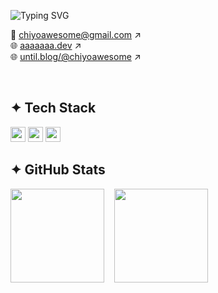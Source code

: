 ![Typing SVG](https://readme-typing-svg.herokuapp.com/?lines=Frontend+Developer+AnJeongEun___&font=Fira%20Code&size=18&color=FFFFFF&vCenter=true)

📧 [chiyoawesome@gmail.com](mailto:chiyoawesome@gmail.com) ↗  
🌐 [aaaaaaa.dev](https://aaaaaaa.dev) ↗  
🌐 [until.blog/@chiyoawesome](https://until.blog/@chiyoawesome) ↗

<br>

## ✦ Tech Stack
<img src="https://skillicons.dev/icons?i=react,javascript,typescript,nextjs" height="24"/>
<img src="https://skillicons.dev/icons?i=sass,tailwindcss,bootstrap" height="24"/>
<img src="https://skillicons.dev/icons?i=figma,photoshop,vscode,github,notion" height="24"/>

<br>

## ✦ GitHub Stats
<div align="left"> 
  <img src="https://github-readme-stats.vercel.app/api/top-langs/?username=chiyo-an&layout=compact&theme=tokyonight" height="150" /> &nbsp;&nbsp;
  <img src="https://github-readme-stats.vercel.app/api?username=chiyo-an&show_icons=true&theme=tokyonight" height="150" />
</div>
